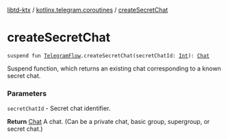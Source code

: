 [libtd-ktx](../index.md) / [kotlinx.telegram.coroutines](index.md) / [createSecretChat](./create-secret-chat.md)

# createSecretChat

`suspend fun `[`TelegramFlow`](../kotlinx.telegram.core/-telegram-flow/index.md)`.createSecretChat(secretChatId: `[`Int`](https://kotlinlang.org/api/latest/jvm/stdlib/kotlin/-int/index.html)`): `[`Chat`](https://tdlibx.github.io/td/docs/org/drinkless/td/libcore/telegram/TdApi.Chat.html)

Suspend function, which returns an existing chat corresponding to a known secret chat.

### Parameters

`secretChatId` - Secret chat identifier.

**Return**
[Chat](https://tdlibx.github.io/td/docs/org/drinkless/td/libcore/telegram/TdApi.Chat.html) A chat. (Can be a private chat, basic group, supergroup, or secret chat.)

